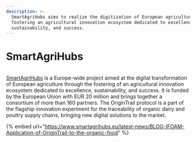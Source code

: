 ```yaml
---
description: >-
  SmartAgriHubs aims to realize the digitization of European agriculture by
  fostering an agricultural innovation ecosystem dedicated to excellence,
  sustainability, and success.
---
```


# SmartAgriHubs

<figure><img src="https://www.smartagrihubs.eu/latest/news/2021/11/Blog-Ifoam-Cover.png" alt=""><figcaption></figcaption></figure>

[SmartAgriHubs](https://smartagrihubs.eu/) is a Europe-wide project aimed at the digital transformation of European agriculture through the fostering of an agricultural innovation ecosystem dedicated to excellence, sustainability, and success. It is funded by the European Union with EUR 20 million and brings together a consortium of more than 160 partners. The OriginTrail protocol is a part of the flagship innovation experiment for the traceability of organic dairy and poultry supply chains, bringing new digital solutions to the market.

{% embed url="https://www.smartagrihubs.eu/latest-news/BLOG-IFOAM-Application-of-OriginTrail-to-the-organic-food" %}
